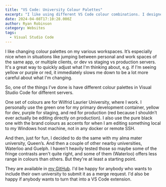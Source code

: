 ```yaml
---
title: "VS Code: University Colour Palettes"
excerpt: "I like using different VS Code colour combinations. I designed a few based on some university colour schemes."
date: 2024-04-08T17:10:28.000Z
author: Ryan Robinson
category: Websites
tags:
  - Visual Studio Code
---
```


I like changing colour palettes on my various workspaces. It’s especially nice when in situations like jumping between personal and work spaces of the same app, or multiple clients, or dev vs staging vs production servers. It's a great way to quickly adjust what I'm thinking about, e.g. if I'm seeing yellow or purple or red, it immediately slows me down to be a lot more careful about what I'm changing. 

So, one of the things I’ve done is have different colour palettes in Visual Studio Code for different servers.

One set of colours are for Wilfrid Laurier University, where I work. I personally use the green one for my primary development container, yellow for dev, purple for staging, and red for production (red because I shouldn’t ever actually be editing directly on production). I also use the pure black one with the brand colours as accents for when I am editing something local to my Windows host machine, not in any docker or remote SSH.

And then, just for fun, I decided to do the same with my alma mater university, Queen’s. And then a couple of other nearby universities, Waterloo and Guelph. I haven't heavily tested those so maybe some of the fringe contrasts aren't quite right, and some of them (Waterloo) offers less range in colours than others. But they're at least a starting point.

They are available in [my GitHub](https://github.com/ryan-l-robinson/vscode-university-colour-palettes). I'd be happy for anybody who wants to include their own university to submit it as a merge request. I'd also be happy if anybody wants to turn that into a VS Code extension.
